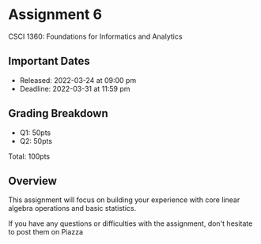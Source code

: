 # Assignment 6
CSCI 1360: Foundations for Informatics and Analytics

## Important Dates

 - Released: 2022-03-24 at 09:00 pm
 - Deadline: 2022-03-31 at 11:59 pm
 
 ## Grading Breakdown

 - Q1: 50pts
 - Q2: 50pts
 
Total: 100pts


## Overview

This assignment will focus on building your experience with core linear algebra operations and basic statistics.

If you have any questions or difficulties with the assignment, don't hesitate to post them on Piazza
